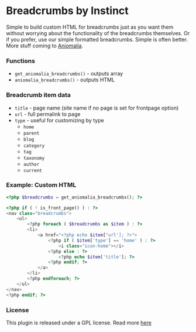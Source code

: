 # Breadcrumbs by Instinct

Simple to build custom HTML for breadcrumbs just as you want them without worrying about the functionality of the breadcrumbs themselves. Or if you prefer, use our simple formatted breadcrumbs. Simple is often better. More stuff coming to [Aniomalia](https://aniomalia.com/).

### Functions

* `get_aniomalia_breadcrumbs()` - outputs array
* `aniomalia_breadcrumbs()` - outputs HTML


### Breadcrumb item data

* `title` - page name (site name if no page is set for frontpage option)
* `url` - full permalink to page
* `type` - useful for customizing by type
	* `home`
	* `parent`
	* `blog`
	* `category`
	* `tag`
	* `taxonomy`
	* `author`
	* `current`


### Example: Custom HTML

```PHP
<?php $breadcrumbs = get_aniomalia_breadcrumbs(); ?>

<?php if ( ! is_front_page() ) : ?>
<nav class="breadcrumbs">
	<ul>
		<?php foreach ( $breadcrumbs as $item ) : ?>
		<li> 
			<a href="<?php echo $item['url']; ?>">
				<?php if ( $item['type'] == 'home' ) : ?>
					<i class="icon-home"></i>
				<?php else : ?>
					<?php echo $item['title']; ?>
				<?php endif; ?>
			</a>
		</li>
		<?php endforeach; ?>
	</ul>
</nav>
<?php endif; ?>
```


### License

This plugin is released under a GPL license. Read more [here](http://www.gnu.org/licenses/gpl-2.0.html])